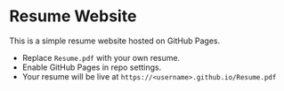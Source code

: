 # Resume Website

This is a simple resume website hosted on GitHub Pages.

- Replace `Resume.pdf` with your own resume.
- Enable GitHub Pages in repo settings.
- Your resume will be live at `https://<username>.github.io/Resume.pdf`
